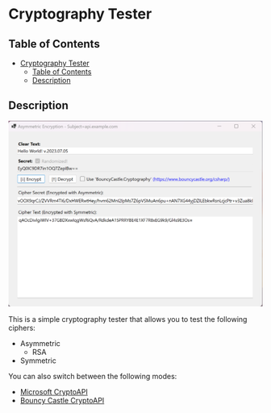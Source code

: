 # Cryptography Tester

## Table of Contents

- [Cryptography Tester](#cryptography-tester)
  - [Table of Contents](#table-of-contents)
  - [Description](#description)

## Description

![Cryptography Tester screenshot](images/CrytographyTester.png "Cryptography Tester")

This is a simple cryptography tester that allows you to test the following ciphers:

- Asymmetric
  - RSA
- Symmetric

You can also switch between the following modes:

- [Microsoft CryptoAPI](https://docs.microsoft.com/en-us/windows/win32/seccrypto/microsoft-cryptoapi)
- [Bouncy Castle CryptoAPI](https://www.bouncycastle.org/csharp/index.html)
